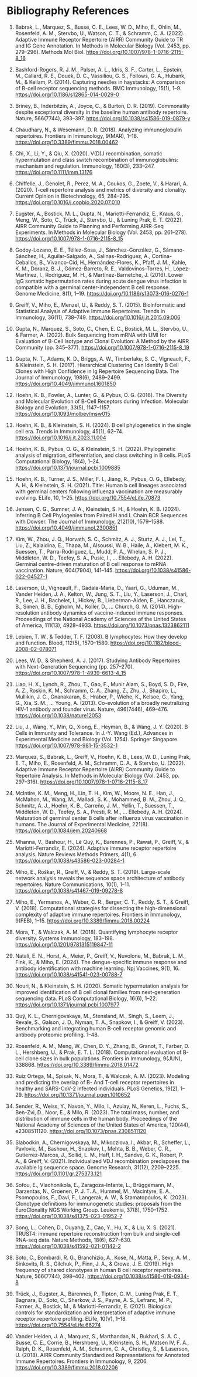# Bibliography References

1. Babrak, L., Marquez, S., Busse, C. E., Lees, W. D., Miho, E., Ohlin, M., Rosenfeld, A. M., Stervbo, U., Watson, C. T., & Schramm, C. A. (2022). Adaptive Immune Receptor Repertoire (AIRR) Community Guide to TR and IG Gene Annotation. In Methods in Molecular Biology (Vol. 2453, pp. 279–296). Methods Mol Biol. https://doi.org/10.1007/978-1-0716-2115-8_16

2. Bashford-Rogers, R. J. M., Palser, A. L., Idris, S. F., Carter, L., Epstein, M., Callard, R. E., Douek, D. C., Vassiliou, G. S., Follows, G. A., Hubank, M., & Kellam, P. (2014). Capturing needles in haystacks: A comparison of B-cell receptor sequencing methods. BMC Immunology, 15(1), 1–9. https://doi.org/10.1186/s12865-014-0029-0

3. Briney, B., Inderbitzin, A., Joyce, C., & Burton, D. R. (2019). Commonality despite exceptional diversity in the baseline human antibody repertoire. Nature, 566(7744), 393–397. https://doi.org/10.1038/s41586-019-0879-y

4. Chaudhary, N., & Wesemann, D. R. (2018). Analyzing immunoglobulin repertoires. Frontiers in Immunology, 9(MAR), 1–18. https://doi.org/10.3389/fimmu.2018.00462

5. Chi, X., Li, Y., & Qiu, X. (2020). V(D)J recombination, somatic hypermutation and class switch recombination of immunoglobulins: mechanism and regulation. Immunology, 160(3), 233–247. https://doi.org/10.1111/imm.13176

6. Chiffelle, J., Genolet, R., Perez, M. A., Coukos, G., Zoete, V., & Harari, A. (2020). T-cell repertoire analysis and metrics of diversity and clonality. Current Opinion in Biotechnology, 65, 284–295. https://doi.org/10.1016/j.copbio.2020.07.010

7. Eugster, A., Bostick, M. L., Gupta, N., Mariotti-Ferrandiz, E., Kraus, G., Meng, W., Soto, C., Trück, J., Stervbo, U., & Luning Prak, E. T. (2022). AIRR Community Guide to Planning and Performing AIRR-Seq Experiments. In Methods in Molecular Biology (Vol. 2453, pp. 261–278). https://doi.org/10.1007/978-1-0716-2115-8_15

8. Godoy-Lozano, E. E., Téllez-Sosa, J., Sánchez-González, G., Sámano-Sánchez, H., Aguilar-Salgado, A., Salinas-Rodríguez, A., Cortina-Ceballos, B., Vivanco-Cid, H., Hernández-Flores, K., Pfaff, J. M., Kahle, K. M., Doranz, B. J., Gómez-Barreto, R. E., Valdovinos-Torres, H., López-Martínez, I., Rodriguez, M. H., & Martínez-Barnetche, J. (2016). Lower IgG somatic hypermutation rates during acute dengue virus infection is compatible with a germinal center-independent B cell response. Genome Medicine, 8(1), 1–19. https://doi.org/10.1186/s13073-016-0276-1

9. Greiff, V., Miho, E., Menzel, U., & Reddy, S. T. (2015). Bioinformatic and Statistical Analysis of Adaptive Immune Repertoires. Trends in Immunology, 36(11), 738–749. https://doi.org/10.1016/j.it.2015.09.006

10. Gupta, N., Marquez, S., Soto, C., Chen, E. C., Bostick, M. L., Stervbo, U., & Farmer, A. (2022). Bulk Sequencing from mRNA with UMI for Evaluation of B-Cell Isotype and Clonal Evolution: A Method by the AIRR Community (pp. 345–377). https://doi.org/10.1007/978-1-0716-2115-8_19

11. Gupta, N. T., Adams, K. D., Briggs, A. W., Timberlake, S. C., Vigneault, F., & Kleinstein, S. H. (2017). Hierarchical Clustering Can Identify B Cell Clones with High Confidence in Ig Repertoire Sequencing Data. The Journal of Immunology, 198(6), 2489–2499. https://doi.org/10.4049/jimmunol.1601850

12. Hoehn, K. B., Fowler, A., Lunter, G., & Pybus, O. G. (2016). The Diversity and Molecular Evolution of B-Cell Receptors during Infection. Molecular Biology and Evolution, 33(5), 1147–1157. https://doi.org/10.1093/molbev/msw015

13. Hoehn, K. B., & Kleinstein, S. H. (2024). B cell phylogenetics in the single cell era. Trends in Immunology, 45(1), 62–74. https://doi.org/10.1016/j.it.2023.11.004

14. Hoehn, K. B., Pybus, O. G., & Kleinstein, S. H. (2022). Phylogenetic analysis of migration, differentiation, and class switching in B cells. PLoS Computational Biology, 18(4), 1–24. https://doi.org/10.1371/journal.pcbi.1009885

15. Hoehn, K. B., Turner, J. S., Miller, F. I., Jiang, R., Pybus, O. G., Ellebedy, A. H., & Kleinstein, S. H. (2021). Title: Human b cell lineages associated with germinal centers following influenza vaccination are measurably evolving. ELife, 10, 1–25. https://doi.org/10.7554/eLife.70873

16. Jensen, C. G., Sumner, J. A., Kleinstein, S. H., & Hoehn, K. B. (2024). Inferring B Cell Phylogenies from Paired H and L Chain BCR Sequences with Dowser. The Journal of Immunology, 212(10), 1579–1588. https://doi.org/10.4049/jimmunol.2300851

17. Kim, W., Zhou, J. Q., Horvath, S. C., Schmitz, A. J., Sturtz, A. J., Lei, T., Liu, Z., Kalaidina, E., Thapa, M., Alsoussi, W. B., Haile, A., Klebert, M. K., Suessen, T., Parra-Rodriguez, L., Mudd, P. A., Whelan, S. P. J., Middleton, W. D., Teefey, S. A., Pusic, I., … Ellebedy, A. H. (2022). Germinal centre-driven maturation of B cell response to mRNA vaccination. Nature, 604(7904), 141–145. https://doi.org/10.1038/s41586-022-04527-1

18. Laserson, U., Vigneault, F., Gadala-Maria, D., Yaari, G., Uduman, M., Vander Heiden, J. A., Kelton, W., Jung, S. T., Liu, Y., Laserson, J., Chari, R., Lee, J. H., Bachelet, I., Hickey, B., Lieberman-Aiden, E., Hanczaruk, B., Simen, B. B., Egholm, M., Koller, D., … Church, G. M. (2014). High-resolution antibody dynamics of vaccine-induced immune responses. Proceedings of the National Academy of Sciences of the United States of America, 111(13), 4928–4933. https://doi.org/10.1073/pnas.1323862111

19. Lebien, T. W., & Tedder, T. F. (2008). B lymphocytes: How they develop and function. Blood, 112(5), 1570–1580. https://doi.org/10.1182/blood-2008-02-078071

20. Lees, W. D., & Shepherd, A. J. (2017). Studying Antibody Repertoires with Next-Generation Sequencing (pp. 257–270). https://doi.org/10.1007/978-1-4939-6613-4_15

21. Liao, H. X., Lynch, R., Zhou, T., Gao, F., Munir Alam, S., Boyd, S. D., Fire, A. Z., Roskin, K. M., Schramm, C. A., Zhang, Z., Zhu, J., Shapiro, L., Mullikin, J. C., Gnanakaran, S., Hraber, P., Wiehe, K., Kelsoe, G., Yang, G., Xia, S. M., … Young, A. (2013). Co-evolution of a broadly neutralizing HIV-1 antibody and founder virus. Nature, 496(7446), 469–476. https://doi.org/10.1038/nature12053

22. Liu, J., Wang, Y., Min, Q., Xiong, E., Heyman, B., & Wang, J. Y. (2020). B Cells in Immunity and Tolerance. In J.-Y. Wang (Ed.), Advances in Experimental Medicine and Biology (Vol. 1254). Springer Singapore. https://doi.org/10.1007/978-981-15-3532-1

23. Marquez, S., Babrak, L., Greiff, V., Hoehn, K. B., Lees, W. D., Luning Prak, E. T., Miho, E., Rosenfeld, A. M., Schramm, C. A., & Stervbo, U. (2022). Adaptive Immune Receptor Repertoire (AIRR) Community Guide to Repertoire Analysis. In Methods in Molecular Biology (Vol. 2453, pp. 297–316). https://doi.org/10.1007/978-1-0716-2115-8_17

24. McIntire, K. M., Meng, H., Lin, T. H., Kim, W., Moore, N. E., Han, J., McMahon, M., Wang, M., Malladi, S. K., Mohammed, B. M., Zhou, J. Q., Schmitz, A. J., Hoehn, K. B., Carreño, J. M., Yellin, T., Suessen, T., Middleton, W. D., Teefey, S. A., Presti, R. M., … Ellebedy, A. H. (2024). Maturation of germinal center B cells after influenza virus vaccination in humans. The Journal of Experimental Medicine, 221(8). https://doi.org/10.1084/jem.20240668

25. Mhanna, V., Bashour, H., Lê Quý, K., Barennes, P., Rawat, P., Greiff, V., & Mariotti-Ferrandiz, E. (2024). Adaptive immune receptor repertoire analysis. Nature Reviews Methods Primers, 4(1), 6. https://doi.org/10.1038/s43586-023-00284-1

26. Miho, E., Roškar, R., Greiff, V., & Reddy, S. T. (2019). Large-scale network analysis reveals the sequence space architecture of antibody repertoires. Nature Communications, 10(1), 1–11. https://doi.org/10.1038/s41467-019-09278-8

27. Miho, E., Yermanos, A., Weber, C. R., Berger, C. T., Reddy, S. T., & Greiff, V. (2018). Computational strategies for dissecting the high-dimensional complexity of adaptive immune repertoires. Frontiers in Immunology, 9(FEB), 1–15. https://doi.org/10.3389/fimmu.2018.00224

28. Mora, T., & Walczak, A. M. (2018). Quantifying lymphocyte receptor diversity. Systems Immunology, 183–198. https://doi.org/10.1201/9781315119847-11

29. Natali, E. N., Horst, A., Meier, P., Greiff, V., Nuvolone, M., Babrak, L. M., Fink, K., & Miho, E. (2024). The dengue-specific immune response and antibody identification with machine learning. Npj Vaccines, 9(1), 16. https://doi.org/10.1038/s41541-023-00788-7

30. Nouri, N., & Kleinstein, S. H. (2020). Somatic hypermutation analysis for improved identification of B cell clonal families from next-generation sequencing data. PLoS Computational Biology, 16(6), 1–22. https://doi.org/10.1371/journal.pcbi.1007977

31. Quý, K. L., Chernigovskaya, M., Stensland, M., Singh, S., Leem, J., Revale, S., Galson, J. D., Nyman, T. A., Snapkow, I., & Greiff, V. (2023). Benchmarking and integrating human B-cell receptor genomic and antibody proteomic profiling. 1–48.

32. Rosenfeld, A. M., Meng, W., Chen, D. Y., Zhang, B., Granot, T., Farber, D. L., Hershberg, U., & Prak, E. T. L. (2018). Computational evaluation of B-cell clone sizes in bulk populations. Frontiers in Immunology, 9(JUN), 338868. https://doi.org/10.3389/fimmu.2018.01472

33. Ruiz Ortega, M., Spisak, N., Mora, T., & Walczak, A. M. (2023). Modeling and predicting the overlap of B- And T-cell receptor repertoires in healthy and SARS-CoV-2 infected individuals. PLoS Genetics, 19(2), 1–29. https://doi.org/10.1371/journal.pgen.1010652

34. Sender, R., Weiss, Y., Navon, Y., Milo, I., Azulay, N., Keren, L., Fuchs, S., Ben-Zvi, D., Noor, E., & Milo, R. (2023). The total mass, number, and distribution of immune cells in the human body. Proceedings of the National Academy of Sciences of the United States of America, 120(44), e2308511120. https://doi.org/10.1073/pnas.2308511120

35. Slabodkin, A., Chernigovskaya, M., Mikocziova, I., Akbar, R., Scheffer, L., Pavlovic, M., Bashour, H., Snapkov, I., Mehta, B. B., Weber, C. R., Gutierrez-Marcos, J., Sollid, L. M., Haff, I. H., Sandve, G. K., Robert, P. A., & Greiff, V. (2021). Individualized VDJ recombination predisposes the available Ig sequence space. Genome Research, 31(12), 2209–2225. https://doi.org/10.1101/gr.275373.121

36. Sofou, E., Vlachonikola, E., Zaragoza-Infante, L., Brüggemann, M., Darzentas, N., Groenen, P. J. T. A., Hummel, M., Macintyre, E. A., Psomopoulos, F., Davi, F., Langerak, A. W., & Stamatopoulos, K. (2023). Clonotype definitions for immunogenetic studies: proposals from the EuroClonality NGS Working Group. Leukemia, 37(8), 1750–1752. https://doi.org/10.1038/s41375-023-01952-7

37. Song, L., Cohen, D., Ouyang, Z., Cao, Y., Hu, X., & Liu, X. S. (2021). TRUST4: immune repertoire reconstruction from bulk and single-cell RNA-seq data. Nature Methods, 18(6), 627–630. https://doi.org/10.1038/s41592-021-01142-2

38. Soto, C., Bombardi, R. G., Branchizio, A., Kose, N., Matta, P., Sevy, A. M., Sinkovits, R. S., Gilchuk, P., Finn, J. A., & Crowe, J. E. (2019). High frequency of shared clonotypes in human B cell receptor repertoires. Nature, 566(7744), 398–402. https://doi.org/10.1038/s41586-019-0934-8

39. Trück, J., Eugster, A., Barennes, P., Tipton, C. M., Luning Prak, E. T., Bagnara, D., Soto, C., Sherkow, J. S., Payne, A. S., Lefranc, M. P., Farmer, A., Bostick, M., & Mariotti-Ferrandiz, E. (2021). Biological controls for standardization and interpretation of adaptive immune receptor repertoire profiling. ELife, 10(V), 1–18. https://doi.org/10.7554/eLife.66274

40. Vander Heiden, J. A., Marquez, S., Marthandan, N., Bukhari, S. A. C., Busse, C. E., Corrie, B., Hershberg, U., Kleinstein, S. H., Matsen IV, F. A., Ralph, D. K., Rosenfeld, A. M., Schramm, C. A., Christley, S., & Laserson, U. (2018). AIRR Community Standardized Representations for Annotated Immune Repertoires. Frontiers in Immunology, 9, 2206. https://doi.org/10.3389/fimmu.2018.02206

